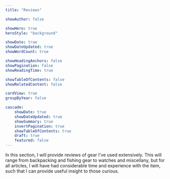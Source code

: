 ```yaml
---
title: "Reviews"

showAuthor: false

showHero: true
heroStyle: "background"

showDate: true
showDateUpdated: true
showWordCount: true

showHeadingAnchors: false
showPagination: false
showReadingTime: true

showTableOfContents: false
showRelatedContent: false

cardView: true
groupByYear: false

cascade:
    showDate: true
    showDateUpdated: true
    showSummary: true
    invertPagination: true
    showTableOfContents: true
    draft: true
    featured: false
---
```


In this section, I will provide reviews of gear I've used extensively.
This will range from backpacking and fishing gear to watches and miscellany, but for all articles, I will have had considerable time and experience with the item, such that I can provide useful insight to those curious.
